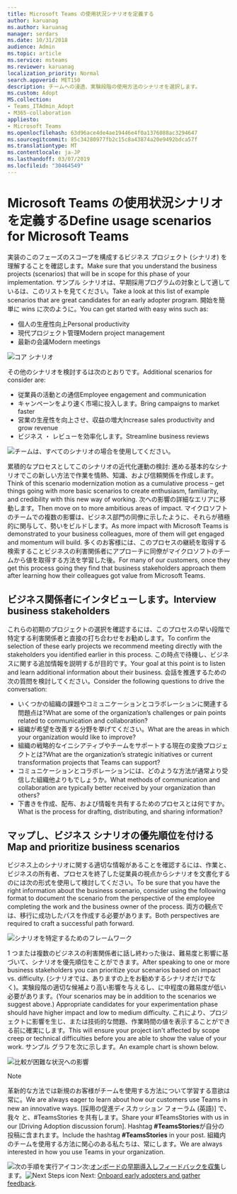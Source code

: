 ```yaml
---
title: Microsoft Teams の使用状況シナリオを定義する
author: karuanag
ms.author: karuanag
manager: serdars
ms.date: 10/31/2018
audience: Admin
ms.topic: article
ms.service: msteams
ms.reviewer: karuanag
localization_priority: Normal
search.appverid: MET150
description: チームへの浸透、実験段階の使用方法のシナリオを選択します。
ms.custom: Adopt
MS.collection:
- Teams_ITAdmin_Adopt
- M365-collaboration
appliesto:
- Microsoft Teams
ms.openlocfilehash: 63d96ace4de4ae19446e4f0a1376088ac3294647
ms.sourcegitcommit: 85c34280977fb2c15c8a43874a20e9492bdca57f
ms.translationtype: MT
ms.contentlocale: ja-JP
ms.lasthandoff: 03/07/2019
ms.locfileid: "30464549"
---
```

# <a name="define-usage-scenarios-for-microsoft-teams"></a><span data-ttu-id="ec5fa-103">Microsoft Teams の使用状況シナリオを定義する</span><span class="sxs-lookup"><span data-stu-id="ec5fa-103">Define usage scenarios for Microsoft Teams</span></span>

<span data-ttu-id="ec5fa-104">実装のこのフェーズのスコープを構成するビジネス プロジェクト (シナリオ) を理解することを確認します。</span><span class="sxs-lookup"><span data-stu-id="ec5fa-104">Make sure that you understand the business projects (scenarios) that will be in scope for this phase of your implementation.</span></span> <span data-ttu-id="ec5fa-105">サンプル シナリオは、早期採用プログラムの対象として適しているは、このリストを見てください。</span><span class="sxs-lookup"><span data-stu-id="ec5fa-105">Take a look at this list of example scenarios that are great candidates for an early adopter program.</span></span> <span data-ttu-id="ec5fa-106">開始を簡単に wins に次のように。</span><span class="sxs-lookup"><span data-stu-id="ec5fa-106">You can get started with easy wins such as:</span></span>

- <span data-ttu-id="ec5fa-107">個人の生産性向上</span><span class="sxs-lookup"><span data-stu-id="ec5fa-107">Personal productivity</span></span>
- <span data-ttu-id="ec5fa-108">現代プロジェクト管理</span><span class="sxs-lookup"><span data-stu-id="ec5fa-108">Modern project management</span></span>
- <span data-ttu-id="ec5fa-109">最新の会議</span><span class="sxs-lookup"><span data-stu-id="ec5fa-109">Modern meetings</span></span>

![コア シナリオ](media/teams-adoption-modernizing-core-scenarios.png)

<span data-ttu-id="ec5fa-111">その他のシナリオを検討するは次のとおりです。</span><span class="sxs-lookup"><span data-stu-id="ec5fa-111">Additional scenarios for consider are:</span></span>

- <span data-ttu-id="ec5fa-112">従業員の活動との通信</span><span class="sxs-lookup"><span data-stu-id="ec5fa-112">Employee engagement and communication</span></span>
- <span data-ttu-id="ec5fa-113">キャンペーンをより速く市場に投入します。</span><span class="sxs-lookup"><span data-stu-id="ec5fa-113">Bring campaigns to market faster</span></span>
- <span data-ttu-id="ec5fa-114">営業の生産性を向上させ、収益の増大</span><span class="sxs-lookup"><span data-stu-id="ec5fa-114">Increase sales productivity and grow revenue</span></span>
- <span data-ttu-id="ec5fa-115">ビジネス ・ レビューを効率化します。</span><span class="sxs-lookup"><span data-stu-id="ec5fa-115">Streamline business reviews</span></span>

![チームは、すべてのシナリオの場合を使用してください。](media/teams-adoption-use-cases.png)

<span data-ttu-id="ec5fa-117">累積的なプロセスとしてこのシナリオの近代化運動の検討: 進める基本的なシナリオでこの新しい方法で作業を情熱、知識、および信頼関係を作成します。</span><span class="sxs-lookup"><span data-stu-id="ec5fa-117">Think of this scenario modernization motion as a cumulative process – get things going with more basic scenarios to create enthusiasm, familiarity, and credibility with this new way of working.</span></span> <span data-ttu-id="ec5fa-118">次への影響の詳細なエリアに移動します。</span><span class="sxs-lookup"><span data-stu-id="ec5fa-118">Then move on to more ambitious areas of impact.</span></span> <span data-ttu-id="ec5fa-119">マイクロソフトのチームでの複数の影響は、ビジネス部門の同僚に示したように、それらが積極的に関与して、勢いをビルドします。</span><span class="sxs-lookup"><span data-stu-id="ec5fa-119">As more impact with Microsoft Teams is demonstrated to your business colleagues, more of them will get engaged and momentum will build.</span></span> <span data-ttu-id="ec5fa-120">多くのお客様には、このプロセスの継続を取得する検索することビジネスの利害関係者にアプローチに同僚がマイクロソフトのチームから値を取得する方法を学習した後。</span><span class="sxs-lookup"><span data-stu-id="ec5fa-120">For many of our customers, once they get this process going they find that business stakeholders approach them after learning how their colleagues got value from Microsoft Teams.</span></span>

## <a name="interview-business-stakeholders"></a><span data-ttu-id="ec5fa-121">ビジネス関係者にインタビューします。</span><span class="sxs-lookup"><span data-stu-id="ec5fa-121">Interview business stakeholders</span></span>

<span data-ttu-id="ec5fa-122">これらの初期のプロジェクトの選択を確認するには、このプロセスの早い段階で特定する利害関係者と直接の打ち合わせをお勧めします。</span><span class="sxs-lookup"><span data-stu-id="ec5fa-122">To confirm the selection of these early projects we recommend meeting directly with the stakeholders you identified earlier in this process.</span></span> <span data-ttu-id="ec5fa-123">この時点で待機し、ビジネスに関する追加情報を説明するが目的です。</span><span class="sxs-lookup"><span data-stu-id="ec5fa-123">Your goal at this point is to listen and learn additional information about their business.</span></span> <span data-ttu-id="ec5fa-124">会話を推進するための次の質問を検討してください。</span><span class="sxs-lookup"><span data-stu-id="ec5fa-124">Consider the following questions to drive the conversation:</span></span>

- <span data-ttu-id="ec5fa-125">いくつかの組織の課題やコミュニケーションとコラボレーションに関連する問題点は?</span><span class="sxs-lookup"><span data-stu-id="ec5fa-125">What are some of the organization’s challenges or pain points related to communication and collaboration?</span></span>
- <span data-ttu-id="ec5fa-126">組織が希望を改善する分野を挙げてください。</span><span class="sxs-lookup"><span data-stu-id="ec5fa-126">What are the areas in which your organization would like to improve?</span></span>
- <span data-ttu-id="ec5fa-127">組織の戦略的なイニシアティブやチームをサポートする現在の変換プロジェクトとは?</span><span class="sxs-lookup"><span data-stu-id="ec5fa-127">What are the organization’s strategic initiatives or current transformation projects that Teams can support?</span></span>
- <span data-ttu-id="ec5fa-128">コミュニケーションとコラボレーションには、どのような方法が通常より受信した組織他よりもでしょうか。</span><span class="sxs-lookup"><span data-stu-id="ec5fa-128">What methods of communication and collaboration are typically better received by your organization than others?</span></span>
- <span data-ttu-id="ec5fa-129">下書きを作成、配布、および情報を共有するためのプロセスとは何ですか。</span><span class="sxs-lookup"><span data-stu-id="ec5fa-129">What is the process for drafting, distributing, and sharing information?</span></span>

## <a name="map-and-prioritize-business-scenarios"></a><span data-ttu-id="ec5fa-130">マップし、ビジネス シナリオの優先順位を付ける</span><span class="sxs-lookup"><span data-stu-id="ec5fa-130">Map and prioritize business scenarios</span></span>

<span data-ttu-id="ec5fa-131">ビジネス上のシナリオに関する適切な情報があることを確認するには、作業と、ビジネスの所有者、プロセスを終了した従業員の視点からシナリオを文書化するのには次の形式を使用して検討してください。</span><span class="sxs-lookup"><span data-stu-id="ec5fa-131">To be sure that you have the right information about the business scenario, consider using the following format to document the scenario from the perspective of the employee completing the work and the business owner of the process.</span></span> <span data-ttu-id="ec5fa-132">両方の観点では、移行に成功したパスを作成する必要があります。</span><span class="sxs-lookup"><span data-stu-id="ec5fa-132">Both perspectives are required to craft a successful path forward.</span></span>

![シナリオを特定するためのフレームワーク](media/teams-adoption-identify-scenarios.png)

<span data-ttu-id="ec5fa-134">1 つまたは複数のビジネスの利害関係者に話し終わった後は、難易度と影響に基づいて、シナリオを優先順位をことができます。</span><span class="sxs-lookup"><span data-stu-id="ec5fa-134">After speaking to one or more business stakeholders you can prioritize your scenarios based on impact vs. difficulty.</span></span> <span data-ttu-id="ec5fa-135">(シナリオでは、ありますの上をお勧めするシナリオだけでなく)。実験段階の適切な候補より高い影響を与えるし、に中程度の難易度が低い必要があります。</span><span class="sxs-lookup"><span data-stu-id="ec5fa-135">(Your scenarios may be in addition to the scenarios we suggest above.) Appropriate candidates for your experimentation phase should have higher impact and low to medium difficulty.</span></span> <span data-ttu-id="ec5fa-136">これにより、プロジェクトに影響を生じ、または技術的な問題、作業時間の値を表示することができる前に確実にします。</span><span class="sxs-lookup"><span data-stu-id="ec5fa-136">This will ensure your project isn't affected by scope creep or technical difficulties before you are able to show the value of your work.</span></span> <span data-ttu-id="ec5fa-137">サンプル グラフを次に示します。</span><span class="sxs-lookup"><span data-stu-id="ec5fa-137">An example chart is shown below.</span></span>

![比較が困難な状況への影響](media/teams-adoption-impact-difficulty.png)

> [!Note]
> <span data-ttu-id="ec5fa-139">革新的な方法では新規のお客様がチームを使用する方法について学習する意欲は常に。</span><span class="sxs-lookup"><span data-stu-id="ec5fa-139">We are always eager to learn about how our customers use Teams in new an innovative ways.</span></span> <span data-ttu-id="ec5fa-140">[採用の促進ディスカッション フォーラム (英語)] で、我々 と、#TeamsStories を共有します。</span><span class="sxs-lookup"><span data-stu-id="ec5fa-140">Share your #TeamsStories with us in our [Driving Adoption discussion forum].</span></span> <span data-ttu-id="ec5fa-141">Hashtag **#TeamsStories**が自分の投稿に含まれます。</span><span class="sxs-lookup"><span data-stu-id="ec5fa-141">Include the hashtag **#TeamsStories** in your post.</span></span> <span data-ttu-id="ec5fa-142">組織内のチームを使用する方法に関心のある私たちは、常にします。</span><span class="sxs-lookup"><span data-stu-id="ec5fa-142">We are always interested in how you use Teams in your organization.</span></span>

<span data-ttu-id="ec5fa-143">![次の手順を実行アイコン](media/teams-adoption-next-icon.png)次:[オンボードの早期導入しフィードバックを収集](teams-adoption-onboard-early-adopters.md)します。</span><span class="sxs-lookup"><span data-stu-id="ec5fa-143">![Next Steps icon](media/teams-adoption-next-icon.png) Next: [Onboard early adopters and gather feedback](teams-adoption-onboard-early-adopters.md).</span></span>